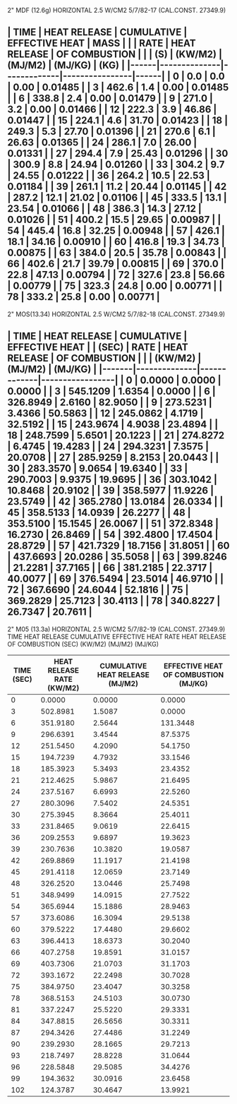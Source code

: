 2" MDF (12.6g)   HORIZONTAL   2.5 W/CM2   5/7/82-17 (CAL.CONST. 27349.9)

| TIME | HEAT RELEASE | CUMULATIVE | EFFECTIVE HEAT | MASS |
|      | RATE         | HEAT RELEASE | OF COMBUSTION |      |
| (S)  | (KW/M2)      | (MJ/M2)    | (MJ/KG)        | (KG) |
|------|--------------|-------------|----------------|------|
| 0    | 0.0          | 0.0         | 0.00           | 0.01485 |
| 3    | 462.6        | 1.4         | 0.00           | 0.01485 |
| 6    | 338.8        | 2.4         | 0.00           | 0.01479 |
| 9    | 271.0        | 3.2         | 0.00           | 0.01466 |
| 12   | 222.3        | 3.9         | 46.86          | 0.01447 |
| 15   | 224.1        | 4.6         | 31.70          | 0.01423 |
| 18   | 249.3        | 5.3         | 27.70          | 0.01396 |
| 21   | 270.6        | 6.1         | 26.63          | 0.01365 |
| 24   | 286.1        | 7.0         | 26.00          | 0.01331 |
| 27   | 294.4        | 7.9         | 25.43          | 0.01296 |
| 30   | 300.9        | 8.8         | 24.94          | 0.01260 |
| 33   | 304.2        | 9.7         | 24.55          | 0.01222 |
| 36   | 264.2        | 10.5        | 22.53          | 0.01184 |
| 39   | 261.1        | 11.2        | 20.44          | 0.01145 |
| 42   | 287.2        | 12.1        | 21.02          | 0.01106 |
| 45   | 333.5        | 13.1        | 23.54          | 0.01066 |
| 48   | 386.3        | 14.3        | 27.12          | 0.01026 |
| 51   | 400.2        | 15.5        | 29.65          | 0.00987 |
| 54   | 445.4        | 16.8        | 32.25          | 0.00948 |
| 57   | 426.1        | 18.1        | 34.16          | 0.00910 |
| 60   | 416.8        | 19.3        | 34.73          | 0.00875 |
| 63   | 384.0        | 20.5        | 35.78          | 0.00843 |
| 66   | 402.6        | 21.7        | 39.79          | 0.00815 |
| 69   | 370.0        | 22.8        | 47.13          | 0.00794 |
| 72   | 327.6        | 23.8        | 56.66          | 0.00779 |
| 75   | 323.3        | 24.8        | 0.00           | 0.00771 |
| 78   | 333.2        | 25.8        | 0.00           | 0.00771 |
---
2" MOS(13.34)   HORIZONTAL   2.5 W/CM2   5/7/82-18 (CAL.CONST. 27349.9)

| TIME | HEAT RELEASE | CUMULATIVE | EFFECTIVE HEAT |
| (SEC) | RATE | HEAT RELEASE | OF COMBUSTION |
| | (KW/M2) | (MJ/M2) | (MJ/KG) |
|-------|--------------|-------------|-----------------|
| 0 | 0.0000 | 0.0000 | 0.0000 |
| 3 | 545.1209 | 1.6354 | 0.0000 |
| 6 | 326.8949 | 2.6160 | 82.9050 |
| 9 | 273.5231 | 3.4366 | 50.5863 |
| 12 | 245.0862 | 4.1719 | 32.5192 |
| 15 | 243.9674 | 4.9038 | 23.4894 |
| 18 | 248.7599 | 5.6501 | 20.1223 |
| 21 | 274.8272 | 6.4745 | 19.4283 |
| 24 | 294.3231 | 7.3575 | 20.0708 |
| 27 | 285.9259 | 8.2153 | 20.0443 |
| 30 | 283.3570 | 9.0654 | 19.6340 |
| 33 | 290.7003 | 9.9375 | 19.9695 |
| 36 | 303.1042 | 10.8468 | 20.9102 |
| 39 | 358.5977 | 11.9226 | 23.5749 |
| 42 | 365.2780 | 13.0184 | 26.0334 |
| 45 | 358.5133 | 14.0939 | 26.2277 |
| 48 | 353.5100 | 15.1545 | 26.0067 |
| 51 | 372.8348 | 16.2730 | 26.8469 |
| 54 | 392.4800 | 17.4504 | 28.8729 |
| 57 | 421.7329 | 18.7156 | 31.8051 |
| 60 | 437.6693 | 20.0286 | 35.5058 |
| 63 | 399.8246 | 21.2281 | 37.7165 |
| 66 | 381.2185 | 22.3717 | 40.0077 |
| 69 | 376.5494 | 23.5014 | 46.9710 |
| 72 | 367.6690 | 24.6044 | 52.1816 |
| 75 | 369.2829 | 25.7123 | 30.4113 |
| 78 | 340.8227 | 26.7347 | 20.7611 |
---
2" M05 (13.3a)    HORIZONTAL 2.5 W/CM2 5/7/82-19 (CAL.CONST. 27349.9)
TIME            HEAT RELEASE   CUMULATIVE     EFFECTIVE HEAT
                RATE           HEAT RELEASE   OF COMBUSTION
(SEC)           (KW/M2)        (MJ/M2)        (MJ/KG)

| TIME (SEC) | HEAT RELEASE RATE (KW/M2) | CUMULATIVE HEAT RELEASE (MJ/M2) | EFFECTIVE HEAT OF COMBUSTION (MJ/KG) |
|------------|---------------------------|----------------------------------|--------------------------------------|
| 0          | 0.0000                    | 0.0000                           | 0.0000                               |
| 3          | 502.8981                  | 1.5087                           | 0.0000                               |
| 6          | 351.9180                  | 2.5644                           | 131.3448                             |
| 9          | 296.6391                  | 3.4544                           | 87.5375                              |
| 12         | 251.5450                  | 4.2090                           | 54.1750                              |
| 15         | 194.7239                  | 4.7932                           | 33.1546                              |
| 18         | 185.3923                  | 5.3493                           | 23.4352                              |
| 21         | 212.4625                  | 5.9867                           | 21.6495                              |
| 24         | 237.5167                  | 6.6993                           | 22.5260                              |
| 27         | 280.3096                  | 7.5402                           | 24.5351                              |
| 30         | 275.3945                  | 8.3664                           | 25.4011                              |
| 33         | 231.8465                  | 9.0619                           | 22.6415                              |
| 36         | 209.2553                  | 9.6897                           | 19.3623                              |
| 39         | 230.7636                  | 10.3820                          | 19.0587                              |
| 42         | 269.8869                  | 11.1917                          | 21.4198                              |
| 45         | 291.4118                  | 12.0659                          | 23.7149                              |
| 48         | 326.2520                  | 13.0446                          | 25.7498                              |
| 51         | 348.9499                  | 14.0915                          | 27.7522                              |
| 54         | 365.6944                  | 15.1886                          | 28.9463                              |
| 57         | 373.6086                  | 16.3094                          | 29.5138                              |
| 60         | 379.5222                  | 17.4480                          | 29.6602                              |
| 63         | 396.4413                  | 18.6373                          | 30.2040                              |
| 66         | 407.2758                  | 19.8591                          | 31.0157                              |
| 69         | 403.7306                  | 21.0703                          | 31.1703                              |
| 72         | 393.1672                  | 22.2498                          | 30.7028                              |
| 75         | 384.9750                  | 23.4047                          | 30.3258                              |
| 78         | 368.5153                  | 24.5103                          | 30.0730                              |
| 81         | 337.2247                  | 25.5220                          | 29.3331                              |
| 84         | 347.8815                  | 26.5656                          | 30.3311                              |
| 87         | 294.3426                  | 27.4486                          | 31.2249                              |
| 90         | 239.2930                  | 28.1665                          | 29.7213                              |
| 93         | 218.7497                  | 28.8228                          | 31.0644                              |
| 96         | 228.5848                  | 29.5085                          | 34.4276                              |
| 99         | 194.3632                  | 30.0916                          | 23.6458                              |
| 102        | 124.3787                  | 30.4647                          | 13.9921                              |
